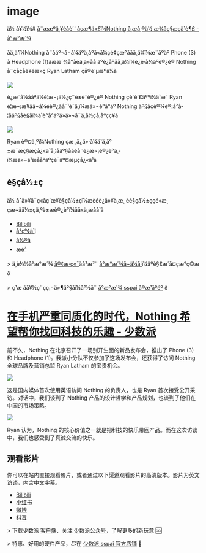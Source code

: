 # image

ä½ å¥½ï¼# [å¨ææºä¸¥éåè´¨åçæ¶ä»£ï¼Nothing å¸æå¸®ä½ æ¾åç§æçä¹è¶£ - å°æ°æ´¾](https://sspai.com/post/101101)

åä¸ä¹ï¼Nothing å¨åäº¬å¬å¼äºä¸åºå«å¼çé¢çæ°ååå¸ä¼ï¼æ¨åºäº Phone (3) å Headphone (1)ãææ´¾å°åéä¸ä»åå äºè¿åºåå¸ä¼ï¼è¿è·å¾äºè®¿é® Nothing å¨çåçåè¥éæ»ç Ryan Latham çå®è´µæºä¼ã

![](https://cdnfile.sspai.com/2025/07/16/ac3dae7220adba4f931d30d0e5230447.jpeg?imageView2/2/w/1120/q/90/interlace/1/ignore-error/1/format/webp)

è¿æ¯å½ååªä½é¦æ¬¡ä½¿ç¨è±è¯­è®¿é® Nothing çè´è´£äººï¼ä¹æ¯ Ryan é¦æ¬¡æ¥åå¬å¼éè®¿ãå¯¹è¯ä¸­ï¼æä»¬è°å°äº Nothing äº§åçè®¾è®¡å²å­¦åäº§åè§åï¼ä¹è°å°äºä»ä»¬å¨ä¸­å½çå¸åºç­ç¥ã

![](https://cdnfile.sspai.com/2025/07/16/36d3f28ccac2b39a43bb06533c5b7d04.jpeg?imageView2/2/w/1120/q/90/interlace/1/ignore-error/1/format/webp)

Ryan è®¤ä¸ºï¼Nothing çæ ¸å¿ä»·å¼ä¹ä¸å°±æ¯æç§æçå¿«ä¹å¸¦åäº§åãèå¨è¿æ¬¡è®¿è°ä¸­ï¼æä»¬ä¹æåå°äºçè¯äº¤æµçå¿«ä¹ã

## è§çå½±ç

ä½ å¯ä»¥å¨ç«åç´æ¥è§çå½±çï¼æèéè¿ä»¥ä¸æ¸ éè§çå½±ççé«æ¸çæ¬ãå½±çä¸ºè±æè®¿è°ï¼åå«ä¸­æå­å¹ã

*   [Bilibili](https://www.bilibili.com/video/BV1yKgwzpESE/)
*   [å°çº¢ä¹¦](https://sspai.com/link?target=http%3A%2F%2Fxhslink.com%2Fm%2F30mEWIkjUvr)
*   [å¾®å](https://weibo.com/1914010467/PBuWdrF7G)
*   [æé³](https://sspai.com/link?target=https%3A%2F%2Fv.douyin.com%2FT4uxvBu8JsU%2F)

\> ä¸è½½å°æ°æ´¾ [å®¢æ·ç«¯](https://sspai.com/page/client)ãå³æ³¨ [å°æ°æ´¾å¬ä¼å·](https://sspai.com/s/J71e)ï¼äºè§£æ´å¤çæ°ç©æ ð

\> ç¹æ ãå¥½ç¨çç¡¬ä»¶äº§åï¼å°½å¨ [å°æ°æ´¾ sspai å®æ¹åºéº](https://shop549593764.taobao.com/?spm=a230r.7195193.1997079397.2.2ddc7e0bPqKQHc) ð

# [在手机严重同质化的时代，Nothing 希望帮你找回科技的乐趣 - 少数派](https://sspai.com/post/101101)

前不久，Nothing 在北京召开了一场别开生面的新品发布会，推出了 Phone (3) 和 Headphone (1)。我派小分队不仅参加了这场发布会，还获得了访问 Nothing 全球品牌及营销总监 Ryan Latham 的宝贵机会。

![](https://cdnfile.sspai.com/2025/07/16/ac3dae7220adba4f931d30d0e5230447.jpeg?imageView2/2/w/1120/q/90/interlace/1/ignore-error/1/format/webp)

这是国内媒体首次使用英语访问 Nothing 的负责人，也是 Ryan 首次接受公开采访。对话中，我们谈到了 Nothing 产品的设计哲学和产品规划，也谈到了他们在中国的市场策略。

![](https://cdnfile.sspai.com/2025/07/16/36d3f28ccac2b39a43bb06533c5b7d04.jpeg?imageView2/2/w/1120/q/40/interlace/1/ignore-error/1/format/webp)

Ryan 认为，Nothing 的核心价值之一就是把科技的快乐带回产品。而在这次访谈中，我们也感受到了真诚交流的快乐。

## 观看影片

你可以在站内直接观看影片，或者通过以下渠道观看影片的高清版本。影片为英文访谈，内含中文字幕。

*   [Bilibili](https://www.bilibili.com/video/BV1yKgwzpESE/)
*   [小红书](https://sspai.com/link?target=http%3A%2F%2Fxhslink.com%2Fm%2F30mEWIkjUvr)
*   [微博](https://weibo.com/1914010467/PBuWdrF7G)
*   [抖音](https://sspai.com/link?target=https%3A%2F%2Fv.douyin.com%2FT4uxvBu8JsU%2F)

\> 下载少数派 [客户端](https://sspai.com/page/client)、关注 [少数派公众号](https://sspai.com/s/J71e)，了解更多的新玩意 🆒

\> 特惠、好用的硬件产品，尽在 [少数派 sspai 官方店铺](https://shop549593764.taobao.com/?spm=a230r.7195193.1997079397.2.2ddc7e0bPqKQHc) 🛒